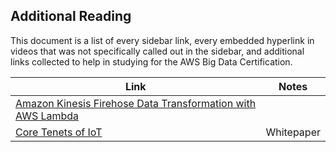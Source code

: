 
## Additional Reading

This document is a list of every sidebar link, every embedded hyperlink in videos that was not specifically called out in the sidebar, and additional links collected to help in studying for the AWS Big Data Certification.

| Link                                                                                                                                                              | Notes         |
|-------------------------------------------------------------------------------------------------------------------------------------------------------------------|---------------|
| [Amazon Kinesis Firehose Data Transformation with AWS Lambda](https://aws.amazon.com/blogs/compute/amazon-kinesis-firehose-data-transformation-with-aws-lambda/)  |               |
| [Core Tenets of IoT](https://d0.awsstatic.com/whitepapers/core-tenets-of-iot1.pdf)                                                                                | Whitepaper    |
                                                                                                                          

